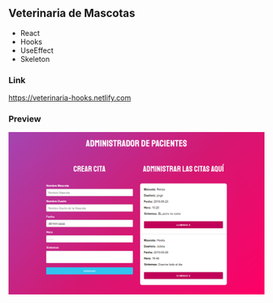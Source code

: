## Veterinaria de Mascotas 
- React
- Hooks
- UseEffect
- Skeleton

### Link
https://veterinaria-hooks.netlify.com

### Preview 
![PacientesHooks](https://github.com/jorgebarcos/React-Hooks-Pacientes/blob/master/public/screencapture.png?raw=true)

